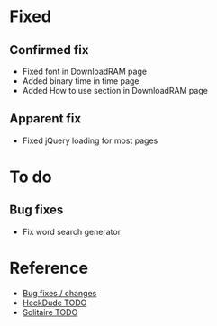 # Fixed
## Confirmed fix
- Fixed font in DownloadRAM page
- Added binary time in time page
- Added How to use section in DownloadRAM page
## Apparent fix
- Fixed jQuery loading for most pages

<!-- # Doing at the moment -->
<!-- -  -->

# To do
<!-- ## Features -->
## Bug fixes
- Fix word search generator

# Reference
- [Bug fixes / changes](https://github.com/epicwebsite/epicwebsite.github.io/commits/master)
- [HeckDude TODO](./p/heckdude/todo.md)
- [Solitaire TODO](./p/solitaire/todo.md)